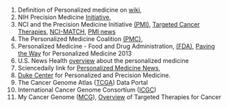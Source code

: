 1. Definition of Personalized medicine on [wiki](https://en.wikipedia.org/wiki/Personalized_medicine),
2. NIH Precision Medicine [Initiative](http://www.nih.gov/precisionmedicine),
3. NCI and the Precision Medicine Initiative [(PMI)](http://www.cancer.gov/research/key-initiatives/precision-medicine), [Targeted Cancer Therapies](http://www.cancer.gov/about-cancer/treatment/types/targeted-therapies/targeted-therapies-fact-sheet), [NCI-MATCH](http://www.cancer.gov/about-cancer/treatment/clinical-trials/nci-supported/nci-match), [PMI news](http://www.cancer.gov/news-events/cancer-currents-blog/2015/precision-medicine-initiative-2016)
4. The Personalized Medicine Coalition [(PMC)](http://personalizedmedicinecoalition.org/Education/Overview),
5. Personalized Medicine - Food and Drug Administration, [(FDA)](http://www.fda.gov/scienceresearch/specialtopics/personalizedmedicine/default.htm), [Paving the Way](http://www.fda.gov/downloads/scienceresearch/specialtopics/personalizedmedicine/ucm372421.pdf) for Personalized Medicine 2013
6. U.S. News Health [overview](http://health.usnews.com/health-conditions/cancer/personalized-medicine/overview) about the personalized medicine 
7. Sciencedaily link for [Personalized Medicine News](http://www.sciencedaily.com/news/health_medicine/personalized_medicine/),
8. [Duke Center](http://dukepersonalizedmedicine.org/) for Personalized and Precision Medicine.
9. The Cancer Genome Atlas ([TCGA](https://tcga-data.nci.nih.gov/tcga/tcgaDataType.jsp)) Data Portal 
10. International Cancer Genome Consortium ([ICGC](https://dcc.icgc.org/))
11. My Cancer Genome ([MCG](http://www.mycancergenome.org/)), [Overview](http://www.mycancergenome.org/content/molecular-medicine/overview-of-targeted-therapies-for-cancer/) of Targeted Therapies for Cancer
